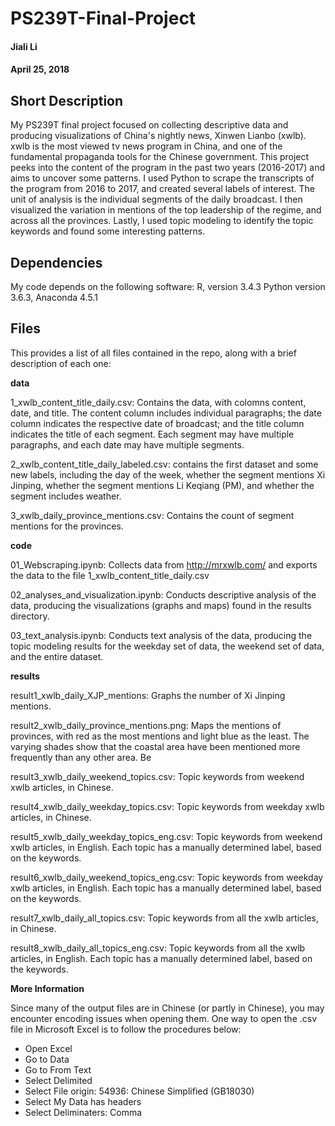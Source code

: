 # PS239T-Final-Project
#### Jiali Li
#### April 25, 2018
 
## Short Description

My PS239T final project focused on collecting descriptive data and producing visualizations of China's nightly news, Xinwen Lianbo (xwlb). xwlb is the most viewed tv news program in China, and one of the fundamental propaganda tools for the Chinese government. This project peeks into the content of the program in the past two years (2016-2017) and aims to uncover some patterns. I used Python to scrape the transcripts of the program from 2016 to 2017, and created several labels of interest. The unit of analysis is the individual segments of the daily broadcast. I then visualized the variation in mentions of the top leadership of the regime, and across all the provinces. Lastly, I used topic modeling to identify the topic keywords and found some interesting patterns. 

## Dependencies

My code depends on the following software:
R, version 3.4.3
Python version 3.6.3, Anaconda 4.5.1

## Files

This provides a list of all files contained in the repo, along with a brief description of each one:

**data**

1_xwlb_content_title_daily.csv: Contains the data, with colomns content, date, and title. The content column includes individual paragraphs; the date column indicates the respective date of broadcast; and the title column indicates the title of each segment. Each segment may have multiple paragraphs, and each date may have multiple segments.

2_xwlb_content_title_daily_labeled.csv: contains the first dataset and some new labels, including the day of the week, whether the segment mentions Xi Jinping, whether the segment mentions Li Keqiang (PM), and whether the segment includes weather.

3_xwlb_daily_province_mentions.csv: Contains the count of segment mentions for the provinces.


**code**

01_Webscraping.ipynb: Collects data from http://mrxwlb.com/ and exports the data to the file 1_xwlb_content_title_daily.csv

02_analyses_and_visualization.ipynb: Conducts descriptive analysis of the data, producing the visualizations (graphs and maps) found in the results directory.

03_text_analysis.ipynb: Conducts text analysis of the data, producing the topic modeling results for the weekday set of data, the weekend set of data, and the entire dataset.


**results**

result1_xwlb_daily_XJP_mentions: Graphs the number of Xi Jinping mentions.

result2_xwlb_daily_province_mentions.png: Maps the mentions of provinces, with red as the most mentions and light blue as the least. The varying shades show that the coastal area have been mentioned more frequently than any other area. Be

result3_xwlb_daily_weekend_topics.csv: Topic keywords from weekend xwlb articles, in Chinese.

result4_xwlb_daily_weekday_topics.csv: Topic keywords from weekday xwlb articles, in Chinese.

result5_xwlb_daily_weekday_topics_eng.csv: Topic keywords from weekend xwlb articles, in English. Each topic has a manually determined label, based on the keywords.

result6_xwlb_daily_weekend_topics_eng.csv: Topic keywords from weekday xwlb articles, in English. Each topic has a manually determined label, based on the keywords.

result7_xwlb_daily_all_topics.csv: Topic keywords from all the xwlb articles, in Chinese.

result8_xwlb_daily_all_topics_eng.csv: Topic keywords from all the xwlb articles, in English. Each topic has a manually determined label, based on the keywords.


**More Information**

Since many of the output files are in Chinese (or partly in Chinese), you may encounter encoding issues when opening them. One way to open the .csv file in Microsoft Excel is to follow the procedures below:
- Open Excel
- Go to Data
- Go to From Text
- Select Delimited
- Select File origin: 54936: Chinese Simplified (GB18030)
- Select My Data has headers
- Select Deliminaters: Comma
